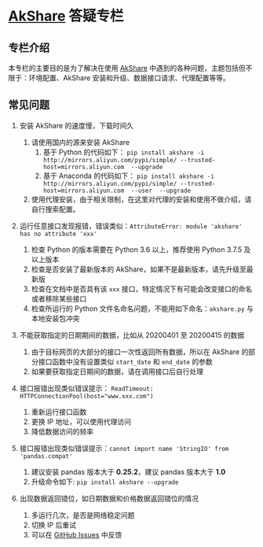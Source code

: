 # [AkShare](https://github.com/jindaxiang/akshare) 答疑专栏

## 专栏介绍

本专栏的主要目的是为了解决在使用 [AkShare](https://github.com/jindaxiang/akshare) 中遇到的各种问题，主题包括但不限于：环境配置、AkShare 安装和升级、数据接口请求、代理配置等等。

## 常见问题

1. 安装 AkShare 的速度慢，下载时间久

   1. 请使用国内的源来安装 AkShare
      1. 基于 Python 的代码如下：
```pip install akshare -i http://mirrors.aliyun.com/pypi/simple/ --trusted-host=mirrors.aliyun.com  --upgrade ```
      2. 基于 Anaconda 的代码如下：
```pip install akshare -i http://mirrors.aliyun.com/pypi/simple/ --trusted-host=mirrors.aliyun.com  --user  --upgrade```
   2. 使用代理安装，由于相关限制，在这里对代理的安装和使用不做介绍，请自行搜索配置。

2. 运行任意接口发现报错，错误类似：`AttributeError: module 'akshare' has no attribute 'xxx'`

   1. 检查 Python 的版本需要在 Python 3.6 以上，推荐使用 Python 3.7.5 及以上版本
   2. 检查是否安装了最新版本的 AkShare，如果不是最新版本，请先升级至最新版
   3. 检查在文档中是否具有该 `xxx` 接口，特定情况下有可能会改变接口的命名或者移除某些接口
   4. 检查所运行的 Python 文件名命名问题，不能用如下命名：`akshare.py` 与本地安装包冲突

3. 不能获取指定的日期期间的数据，比如从 20200401 至 20200415 的数据

   1. 由于目标网页的大部分的接口一次性返回所有数据，所以在 AkShare 的部分接口函数中没有设置类似 `start_date` 和 `end_date` 的参数
   2. 如果要获取指定日期间的数据，请在调用接口后自行处理

4. 接口报错出现类似错误提示： `ReadTimeout: HTTPConnectionPool(host="www.xxx.com")` 

   1. 重新运行接口函数
   2. 更换 IP 地址，可以使用代理访问
   3. 降低数据访问的频率

5. 接口报错出现类似错误提示：`cannot import name 'StringIO' from 'pandas.compat'`

   1. 建议安装 pandas 版本大于 **0.25.2**，建议 pandas 版本大于 **1.0**
   2. 升级命令如下: `pip install akshare --upgrade`

6. 出现数据返回错位，如日期数据和价格数据返回错位的情况

   1. 多运行几次，是否是网络稳定问题
   2. 切换 IP 后重试
   3. 可以在 [GitHub Issues](https://github.com/jindaxiang/akshare/issues) 中反馈
